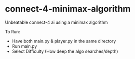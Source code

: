 # connect-4-minimax-algorithm
Unbeatable connect-4 ai using a minimax algorithm <br>

To Run: <br>
- Have both main.py & player.py in the same directory <br>
- Run main.py <br>
- Select Difficulty (How deep the algo searches/depth)
